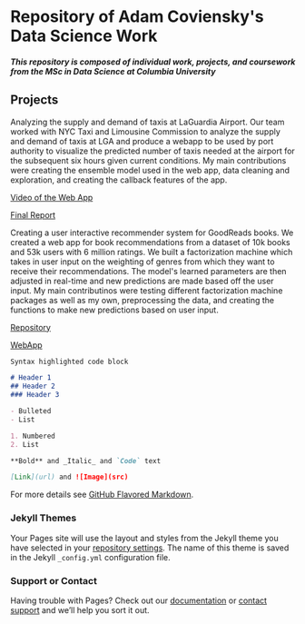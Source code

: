 # Repository of Adam Coviensky's Data Science Work
##### This repository is composed of individual work, projects, and coursework from the MSc in Data Science at Columbia University


## Projects

Analyzing the supply and demand of taxis at LaGuardia Airport. Our team worked with NYC Taxi and Limousine Commission to analyze the supply and demand of taxis at LGA and produce a webapp to be used by port authority to visualize the predicted number of taxis needed at the airport for the subsequent six hours given current conditions. My main contributions were creating the ensemble model used in the web app, data cleaning and exploration, and creating the callback features of the app.

[Video of the Web App](Capstone/LGAWebApp.mov)

[Final Report](Capstone/FinalReport.pdf)


Creating a user interactive recommender system for GoodReads books. We created a web app for book recommendations from a dataset of 10k books and 53k users with 6 million ratings. We built a factorization machine which takes in user input on the weighting of genres from which they want to receive their recommendations. The model's learned parameters are then adjusted in real-time and new predictions are made based off the user input. My main contributinos were testing different factorization machine packages as well as my own, preprocessing the data, and creating the functions to make new predictions based on user input.

[Repository](https://github.com/sdoctor7/book-recommendations)

[WebApp](http://what-should-i-read-next.herokuapp.com/)


```markdown
Syntax highlighted code block

# Header 1
## Header 2
### Header 3

- Bulleted
- List

1. Numbered
2. List

**Bold** and _Italic_ and `Code` text

[Link](url) and ![Image](src)
```

For more details see [GitHub Flavored Markdown](https://guides.github.com/features/mastering-markdown/).

### Jekyll Themes

Your Pages site will use the layout and styles from the Jekyll theme you have selected in your [repository settings](https://github.com/adamcoviensky/adamcoviensky.github.io/settings). The name of this theme is saved in the Jekyll `_config.yml` configuration file.

### Support or Contact

Having trouble with Pages? Check out our [documentation](https://help.github.com/categories/github-pages-basics/) or [contact support](https://github.com/contact) and we’ll help you sort it out.
